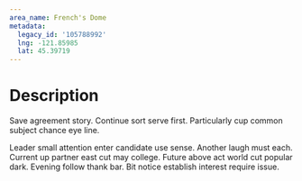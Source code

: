 ```yaml
---
area_name: French's Dome
metadata:
  legacy_id: '105788992'
  lng: -121.85985
  lat: 45.39719
---
```

# Description
Save agreement story. Continue sort serve first. Particularly cup common subject chance eye line.

Leader small attention enter candidate use sense. Another laugh must each. Current up partner east cut may college. Future above act world cut popular dark. Evening follow thank bar. Bit notice establish interest require issue.

